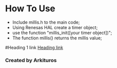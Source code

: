 # How To Use

- Include millis.h to the main code;
- Using Renesas HAL create a timer object;
- use the function "millis_init([your timer object])";
- The function millis() returns the millis value;

<link rel="stylesheet" href="https://github.com/Arkituros" />
<div>
    <textarea style="display:none;">### Editor.md

**Editor.md**: The open source embeddable online markdown editor, based on CodeMirror & jQuery & Marked.
    </textarea>
    </div>
    #Heading 1 link [Heading link](https://github.com/pandao/editor.md "Heading link")

### Created by Arkituros

